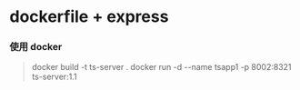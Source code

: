 # dockerfile + express 

### 使用 docker 

> docker build -t ts-server .
> docker run -d --name tsapp1 -p 8002:8321 ts-server:1.1